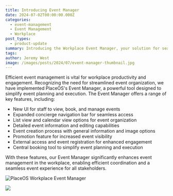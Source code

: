 ```yaml
---
title: Introducing Event Manager
date: 2024-07-02T00:00:00.000Z
categories:
  - event-management
  - Event Management
  - Workplace
post_types:
  - product-update
summary: Introducing the Workplace Event Manager, your solution for seamless event planning and management. Optimize workplace events with our innovative tool.
tags:
author: Jeremy West
image: /images/posts/2024/07/event-manager-thumbnail.jpg
---
```

Efficient event management is vital for workplace productivity and engagement. Recognizing the need for streamlined event organization, we have implemented PlaceOS's Event Manager, a powerful tool designed to simplify event planning and execution. The Event Manager offers a range of key features, including:

*   New UI for staff to view, book, and manage events
*   Expanded concierge navigation bar for seamless access
*   List view and calendar view options for event organization
*   Detailed event information and editing capabilities
*   Event creation process with general information and image options
*   Promotion feature for increased event visibility
*   External access and event registration for enhanced engagement
*   Central booking tool to simplify event planning and execution

With these features, our Event Manager significantly enhances event management in the workplace, enabling efficient coordination and a seamless event experience for all stakeholders.

![PlaceOS Workplace Event Manager](/images/posts/2024/07/861shots_so.png)

![](/images/posts/2024/07/92shots_so.png)
